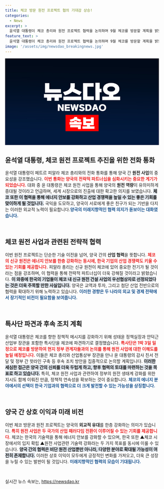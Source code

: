 ```yaml
---
title: 체코 방문 원전 프로젝트 협의 기대감 상승!
categories:
  - News
excerpt: >
  윤석열 대통령이 체코 총리와 원전 프로젝트 협력을 논의하며 9월 체코를 방문할 계획을 밝혔습니다. 한국과 체코 간의 전략적 동반자 관계가 더욱 강화될 것으로 기대됩니다.
feature_text: >
  윤석열 대통령이 체코 총리와 원전 프로젝트 협력을 논의하며 9월 체코를 방문할 계획을 밝혔습니다. 한국과 체코 간의 전략적 동반자 관계가 더욱 강화될 것으로 기대됩니다.
image: '/assets/img/newsdao_breakingnews.jpg'
---
```


<p><img src="/assets/img/newsdao_breakingnews.jpg" alt="cryptoinkorea 속보" /></p>

<h2 data-ke-size="size26">윤석열 대통령, 체코 원전 프로젝트 추진을 위한 전화 통화</h2>

<p data-ke-size="size16">윤석열 대통령이 페트르 피알라 체코 총리와의 전화 통화를 통해 양국 간 <b>원전 사업</b>의 중요성을 강조했습니다. <b><span style="color: #ee2323;">이번 통화는 양국의 전략적 파트너십을 심화시키는 중요한 계기가 되었습니다.</span></b> 대화 중 윤 대통령은 체코 원전 사업을 통해 양국의 <b>원전 역량</b>이 유의미하게 증대될 것이라고 언급하며, 세계 시장으로의 진출에 대한 확고한 의지를 보였습니다. <b><span style="background-color: #21538527;">체코 또한 이 협력을 통해 에너지 안보를 강화하고 산업 경쟁력을 높일 수 있는 좋은 기회를 맞이하게 될 것입니다.</span></b> 국익을 도모하고, 양국이 서로에게 좋은 친구가 되는 기반을 다지는 이러한 외교적 노력이 필요합니다.<b><span style="color: #1a5490;">양국의 미래지향적인 협력 의지가 돋보이는 대화였습니다.</span></b></p>

<p data-ke-size="size16">&nbsp;</p>

<h2 data-ke-size="size26">체코 원전 사업과 관련된 전략적 협력</h2>

<p data-ke-size="size16">이번 원전 프로젝트는 단순한 기술 이전을 넘어, 양국 간의 <b>산업 협력</b>을 뜻합니다. <b><span style="color: #ee2323;">체코의 신규 원전은 에너지 안보를 한층 강화하는 동시에, 한국 기업의 산업 경쟁력도 키울 수 있는 기회를 제공합니다.</span></b> 피알라 총리는 신규 원전이 체코에 있어 중요한 전기가 될 것이라는 점을 강조하며, 이 협력을 통해 전략적 파트너십이 더욱 강해질 것이라고 밝혔습니다. <b><span style="background-color: #21538527;">이 와중에 한국의 기업들이 체코 내 신규 원전 건설 사업의 우선협상자로 선정되었다는 것은 더욱 주목할 만한 사실입니다.</span></b> 양국은 교역과 투자, 그리고 첨단 산업 전반으로의 협력을 확대하기 위해 노력하고 있습니다. <b><span style="color: #1a5490;">이러한 경향은 두 나라의 외교 및 경제 전략에서 장기적인 비전이 필요함을 보여줍니다.</span></b></p>

<p data-ke-size="size16">&nbsp;</p>

<h2 data-ke-size="size26">특사단 파견과 후속 조치 계획</h2>

<p data-ke-size="size16">윤석열 대통령은 체코를 향한 정책적 메시지를 강화하기 위해 성태윤 정책실장과 안덕근 산업부 장관을 포함한 특사단을 체코에 파견하기로 결정했습니다. <b><span style="color: #ee2323;">특사단은 1박 3일 일정으로 체코를 방문하여 현지 정부 관계자들과의 논의를 통해 원전 사업에 대한 이해도를 높일 예정입니다.</span></b> 이들은 체코 총리와 산업통상부 장관을 만나 윤 대통령의 감사 친서 전달 및 정부 간 핫라인 구축 등 후속 조치 방안을 집중적으로 논의할 계획입니다. <b><span style="background-color: #21538527;">이러한 세심한 접근은 양국 간의 신뢰를 더욱 두텁게 하고, 향후 협력의 토대를 마련하는 것을 목표로 하고 있습니다.</span></b> 특히, 체코 원전 사업과 관련하여 정부의 원전 생태계 강화를 위한 지시도 함께 이뤄진 만큼, 정책적 연속성을 확보하는 것이 중요합니다. <b><span style="color: #1a5490;">체코의 에너지 분야에서의 선택이 한국 기업과의 협력으로 더 크게 발전할 수 있는 가능성을 상징합니다.</span></b></p>

<p data-ke-size="size16">&nbsp;</p>

<h2 data-ke-size="size26">양국 간 상호 이익과 미래 비전</h2>

<p data-ke-size="size16">이번 체코 방문과 원전 프로젝트는 양국의 <b>외교적 유대</b>를 한층 강화하는 의미가 있습니다. <b><span style="color: #ee2323;">특히 원전 사업은 두 국가의 산업 패러다임 전환이 이루어질 수 있는 기회를 제공합니다.</span></b> 체코는 한국의 기술력을 통해 에너지 안보를 강화할 수 있으며, 한국 또한 ▲체코 시장에서의 입지 확립 ▲원전 사업관련 기술력 강화라는 두 가지 목표를 동시에 이룰 수 있습니다. <b><span style="background-color: #21538527;">양국 간의 협력은 비단 원전 산업뿐만 아니라, 다양한 분야로 확대될 가능성이 여전히 존재합니다.</span></b> 이러한 상호 이익이 모두에게 긍정적인 변화를 가져오고, 더욱 큰 성장을 누릴 수 있는 발판이 될 것입니다. <b><span style="color: #1a5490;">미래지향적인 협력의 모습이 기대됩니다.</span></b></p>

<p data-ke-size="size16">&nbsp;</p>
실시간 뉴스 속보는, <a href="https://newsdao.kr" rel="dofollow">https://newsdao.kr</a>


